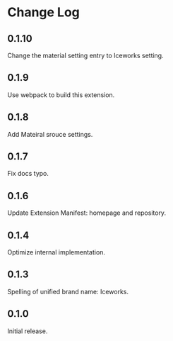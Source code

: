 # Change Log

## 0.1.10

Change the material setting entry to Iceworks setting. 

## 0.1.9

Use webpack to build this extension.

## 0.1.8

Add Mateiral srouce settings.

## 0.1.7

Fix docs typo.

## 0.1.6

Update Extension Manifest: homepage and repository.

## 0.1.4

Optimize internal implementation.

## 0.1.3

Spelling of unified brand name: Iceworks.

## 0.1.0

Initial release.
